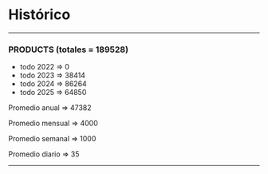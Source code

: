 # Histórico



***

### PRODUCTS (totales = 189528)

* todo 2022 => 0
* todo 2023 => 38414
* todo 2024 => 86264
* todo 2025 => 64850

Promedio anual ⇒ 47382

Promedio mensual ⇒ 4000

Promedio semanal ⇒ 1000

Promedio diario ⇒ 35



***

